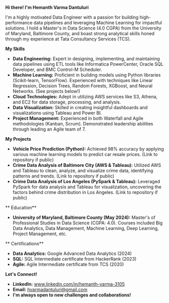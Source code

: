 **Hi there!  I'm Hemanth Varma Dantuluri**

I'm a highly motivated Data Engineer with a passion for building high-performance data pipelines and leveraging Machine Learning for impactful solutions. I hold a Master's in Data Science (4.0 CGPA) from the University of Maryland, Baltimore County, and boast strong analytical skills honed through my experience at Tata Consultancy Services (TCS).

**My Skills**

* **Data Engineering:** Expert in designing, implementing, and maintaining data pipelines using ETL tools like Informatica PowerCenter, Oracle SQL Developer, and BMC Control-M Scheduler.
* **Machine Learning:** Proficient in building models using Python libraries (Scikit-learn, TensorFlow). Experienced with techniques like Linear Regression, Decision Trees, Random Forests, XGBoost, and Neural Networks. (See projects below!)
* **Cloud Technologies:** Adept in utilizing AWS services like S3, Athena, and EC2 for data storage, processing, and analysis.
* **Data Visualization:** Skilled in creating insightful dashboards and visualizations using Tableau and Power BI.
* **Project Management:** Experienced in both Waterfall and Agile methodologies (Kanban, Scrum). Demonstrated leadership abilities through leading an Agile team of 7.

**My Projects**

* **Vehicle Price Prediction (Python):** Achieved 98% accuracy by applying various machine learning models to predict car resale prices. (Link to repository if public)
* **Crime Data Analysis of Baltimore City (AWS & Tableau):** Utilized AWS and Tableau to clean, analyze, and visualize crime data, identifying patterns and trends. (Link to repository if public)
* **Crime Data Analysis of Los Angeles (PySpark & Tableau):** Leveraged PySpark for data analysis and Tableau for visualization, uncovering the factors behind crime distribution in Los Angeles. (Link to repository if public)

** Education**
* **University of Maryland, Baltimore County (May 2024):** Master's of Professional Studies in Data Science (CGPA: 4.0). Courses included Big Data Analytics, Data Management, Machine Learning, Deep Learning, Project Management, etc.

** Certifications**
* **Data Analytics:** Google Advanced Data Analytics (2024)
* **SQL:** SQL Intermediate certificate from HackerRank (2023)
* **Agile:** Agile Intermediate certificate from TCS (2020)

**Let's Connect!**

* **LinkedIn:** www.linkedin.com/in/hemanth-varma-3105
* **Email:** hvarmadantuluri@gmail.com
* **I'm always open to new challenges and collaborations!**
